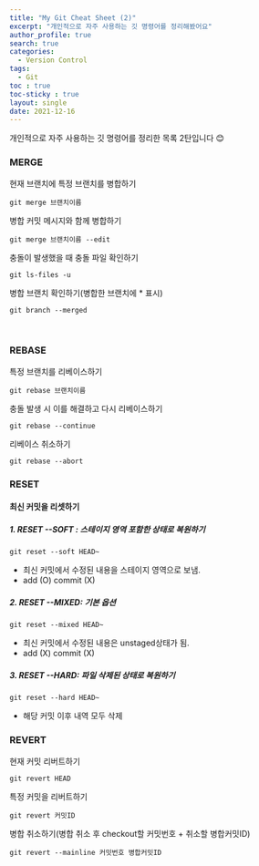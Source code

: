 ```yaml
---
title: "My Git Cheat Sheet (2)"
excerpt: "개인적으로 자주 사용하는 깃 명령어를 정리해봤어요"
author_profile: true
search: true
categories: 
  - Version Control
tags: 
  - Git
toc : true
toc-sticky : true
layout: single
date: 2021-12-16
---
```




개인적으로 자주 사용하는 깃 명령어를 정리한 목록 2탄입니다 :blush:       



### **MERGE**      

현재 브랜치에 특정 브랜치를 병합하기

```
git merge 브랜치이름
```

병합 커밋 메시지와 함께 병합하기 

``` 
git merge 브랜치이름 --edit
```

충돌이 발생했을 때 충돌 파일 확인하기   

```
git ls-files -u  
```

병합 브랜치 확인하기(병합한 브랜치에 * 표시)   

``` 
git branch --merged
```

​    

### **REBASE**      

특정 브랜치를 리베이스하기   

```
git rebase 브랜치이름
```

충돌 발생 시 이를 해결하고 다시 리베이스하기   

```
git rebase --continue
```

리베이스 취소하기      

``` 
git rebase --abort
```



### **RESET**   

####  최신 커밋을 리셋하기

##### 1. RESET --SOFT : 스테이지 영역 포함한 상태로 복원하기

``` 
git reset --soft HEAD~
```

- 최신 커밋에서 수정된 내용을 스테이지 영역으로 보냄.
- add (O) commit (X)

##### 2. RESET --MIXED: 기본 옵션

``` 
git reset --mixed HEAD~
```

- 최신 커밋에서 수정된 내용은 unstaged상태가 됨.
- add (X) commit (X)

##### 3. RESET --HARD: 파일 삭제된 상태로 복원하기

``` 
git reset --hard HEAD~
```

- 해당 커밋 이후 내역 모두 삭제

   

   

### REVERT

현재 커밋 리버트하기    

```
git revert HEAD
```

특정 커밋을 리버트하기    

```
git revert 커밋ID
```

병합 취소하기(병합 취소 후 checkout할 커밋번호 + 취소할 병합커밋ID)    

```
git revert --mainline 커밋번호 병합커밋ID
```

